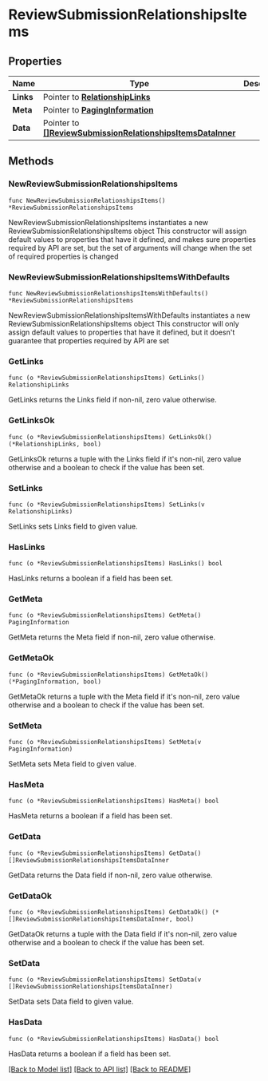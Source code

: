 # ReviewSubmissionRelationshipsItems

## Properties

Name | Type | Description | Notes
------------ | ------------- | ------------- | -------------
**Links** | Pointer to [**RelationshipLinks**](RelationshipLinks.md) |  | [optional] 
**Meta** | Pointer to [**PagingInformation**](PagingInformation.md) |  | [optional] 
**Data** | Pointer to [**[]ReviewSubmissionRelationshipsItemsDataInner**](ReviewSubmissionRelationshipsItemsDataInner.md) |  | [optional] 

## Methods

### NewReviewSubmissionRelationshipsItems

`func NewReviewSubmissionRelationshipsItems() *ReviewSubmissionRelationshipsItems`

NewReviewSubmissionRelationshipsItems instantiates a new ReviewSubmissionRelationshipsItems object
This constructor will assign default values to properties that have it defined,
and makes sure properties required by API are set, but the set of arguments
will change when the set of required properties is changed

### NewReviewSubmissionRelationshipsItemsWithDefaults

`func NewReviewSubmissionRelationshipsItemsWithDefaults() *ReviewSubmissionRelationshipsItems`

NewReviewSubmissionRelationshipsItemsWithDefaults instantiates a new ReviewSubmissionRelationshipsItems object
This constructor will only assign default values to properties that have it defined,
but it doesn't guarantee that properties required by API are set

### GetLinks

`func (o *ReviewSubmissionRelationshipsItems) GetLinks() RelationshipLinks`

GetLinks returns the Links field if non-nil, zero value otherwise.

### GetLinksOk

`func (o *ReviewSubmissionRelationshipsItems) GetLinksOk() (*RelationshipLinks, bool)`

GetLinksOk returns a tuple with the Links field if it's non-nil, zero value otherwise
and a boolean to check if the value has been set.

### SetLinks

`func (o *ReviewSubmissionRelationshipsItems) SetLinks(v RelationshipLinks)`

SetLinks sets Links field to given value.

### HasLinks

`func (o *ReviewSubmissionRelationshipsItems) HasLinks() bool`

HasLinks returns a boolean if a field has been set.

### GetMeta

`func (o *ReviewSubmissionRelationshipsItems) GetMeta() PagingInformation`

GetMeta returns the Meta field if non-nil, zero value otherwise.

### GetMetaOk

`func (o *ReviewSubmissionRelationshipsItems) GetMetaOk() (*PagingInformation, bool)`

GetMetaOk returns a tuple with the Meta field if it's non-nil, zero value otherwise
and a boolean to check if the value has been set.

### SetMeta

`func (o *ReviewSubmissionRelationshipsItems) SetMeta(v PagingInformation)`

SetMeta sets Meta field to given value.

### HasMeta

`func (o *ReviewSubmissionRelationshipsItems) HasMeta() bool`

HasMeta returns a boolean if a field has been set.

### GetData

`func (o *ReviewSubmissionRelationshipsItems) GetData() []ReviewSubmissionRelationshipsItemsDataInner`

GetData returns the Data field if non-nil, zero value otherwise.

### GetDataOk

`func (o *ReviewSubmissionRelationshipsItems) GetDataOk() (*[]ReviewSubmissionRelationshipsItemsDataInner, bool)`

GetDataOk returns a tuple with the Data field if it's non-nil, zero value otherwise
and a boolean to check if the value has been set.

### SetData

`func (o *ReviewSubmissionRelationshipsItems) SetData(v []ReviewSubmissionRelationshipsItemsDataInner)`

SetData sets Data field to given value.

### HasData

`func (o *ReviewSubmissionRelationshipsItems) HasData() bool`

HasData returns a boolean if a field has been set.


[[Back to Model list]](../README.md#documentation-for-models) [[Back to API list]](../README.md#documentation-for-api-endpoints) [[Back to README]](../README.md)



